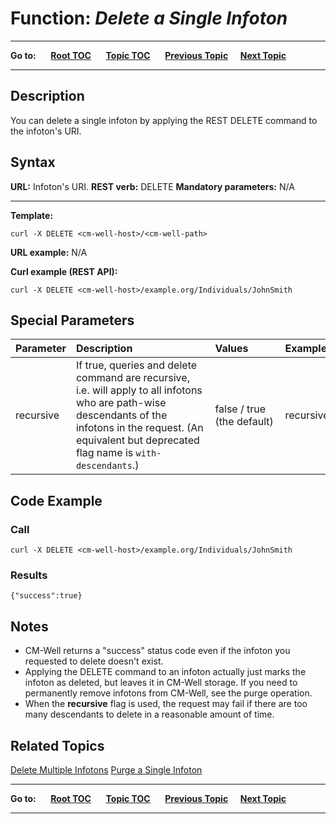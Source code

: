 # Function: *Delete a Single Infoton* #

----

**Go to:** &nbsp;&nbsp;&nbsp;&nbsp; [**Root TOC**](CM-Well.RootTOC.md) &nbsp;&nbsp;&nbsp;&nbsp; [**Topic TOC**](API.TOC.md) &nbsp;&nbsp;&nbsp;&nbsp; [**Previous Topic**](API.Update.ReplaceFieldValues.md)&nbsp;&nbsp;&nbsp;&nbsp; [**Next Topic**](API.Update.DeleteMultipleInfotons.md)  

----

## Description ##
You can delete a single infoton by applying the REST DELETE command to the infoton's URI.

## Syntax ##

**URL:** Infoton's URI.
**REST verb:** DELETE
**Mandatory parameters:** N/A

----------

**Template:**

    curl -X DELETE <cm-well-host>/<cm-well-path>

**URL example:** N/A

**Curl example (REST API):**

    curl -X DELETE <cm-well-host>/example.org/Individuals/JohnSmith

## Special Parameters ##

Parameter | Description&nbsp;&nbsp;&nbsp;&nbsp;&nbsp;&nbsp;&nbsp;&nbsp;&nbsp;&nbsp;&nbsp;&nbsp;&nbsp;&nbsp;&nbsp;&nbsp;&nbsp;&nbsp;&nbsp;&nbsp;&nbsp;&nbsp;&nbsp;&nbsp;&nbsp;&nbsp;&nbsp; | Values&nbsp;&nbsp;&nbsp;&nbsp;&nbsp;&nbsp;&nbsp;&nbsp;&nbsp;&nbsp; | Example | Reference
:----------|:-----------------------|:--------|:---------|:----------
recursive | If true, queries and delete command are recursive, i.e. will apply to all infotons who are path-wise descendants of the infotons in the request. (An equivalent but deprecated flag name is `with-descendants`.) | false / true (the default) | recursive=true | N/A

## Code Example ##

### Call ###

    curl -X DELETE <cm-well-host>/example.org/Individuals/JohnSmith

### Results ###

    {"success":true}

## Notes ##

* CM-Well returns a "success" status code even if the infoton you requested to delete doesn't exist.
* Applying the DELETE command to an infoton actually just marks the infoton as deleted, but leaves it in CM-Well storage. If you need to permanently remove infotons from CM-Well, see the purge operation.
* When the **recursive** flag is used, the request may fail if there are too many descendants to delete in a reasonable amount of time.

## Related Topics ##
[Delete Multiple Infotons](API.Update.DeleteMultipleInfotons.md)
[Purge a Single Infoton](API.Update.Purge.md) 


----

**Go to:** &nbsp;&nbsp;&nbsp;&nbsp; [**Root TOC**](CM-Well.RootTOC.md) &nbsp;&nbsp;&nbsp;&nbsp; [**Topic TOC**](API.TOC.md) &nbsp;&nbsp;&nbsp;&nbsp; [**Previous Topic**](API.Update.ReplaceFieldValues.md)&nbsp;&nbsp;&nbsp;&nbsp; [**Next Topic**](API.Update.DeleteMultipleInfotons.md)  

----
